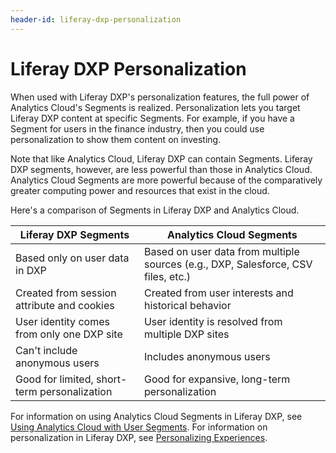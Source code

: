 ```yaml
---
header-id: liferay-dxp-personalization
---
```


# Liferay DXP Personalization

When used with Liferay DXP's personalization features, the full power of 
Analytics Cloud's Segments is realized. Personalization lets you target Liferay 
DXP content at specific Segments. For example, if you have a Segment for users 
in the finance industry, then you could use personalization to show them content 
on investing. 

Note that like Analytics Cloud, Liferay DXP can contain Segments. Liferay DXP 
segments, however, are less powerful than those in Analytics Cloud. Analytics 
Cloud Segments are more powerful because of the comparatively greater computing 
power and resources that exist in the cloud. 

Here's a comparison of Segments in Liferay DXP and Analytics Cloud. 

| Liferay DXP Segments | Analytics Cloud Segments |
| -------------------- | ------------------------ |
| Based only on user data in DXP | Based on user data from multiple sources (e.g., DXP, Salesforce, CSV files, etc.) |
| Created from session attribute and cookies | Created from user interests and historical behavior |
| User identity comes from only one DXP site | User identity is resolved from multiple DXP sites |
| Can't include anonymous users | Includes anonymous users |
| Good for limited, short-term personalization | Good for expansive, long-term personalization |

For information on using Analytics Cloud Segments in Liferay DXP, see 
[Using Analytics Cloud with User Segments](https://help.liferay.com/hc/en-us/articles/360029041751-Using-Analytics-Cloud-With-User-Segments). 
For information on personalization in Liferay DXP, see 
[Personalizing Experiences](https://help.liferay.com/hc/en-us/articles/360028721372-Introduction-to-Segmentation-and-Personalization#personalizing-experiences). 
